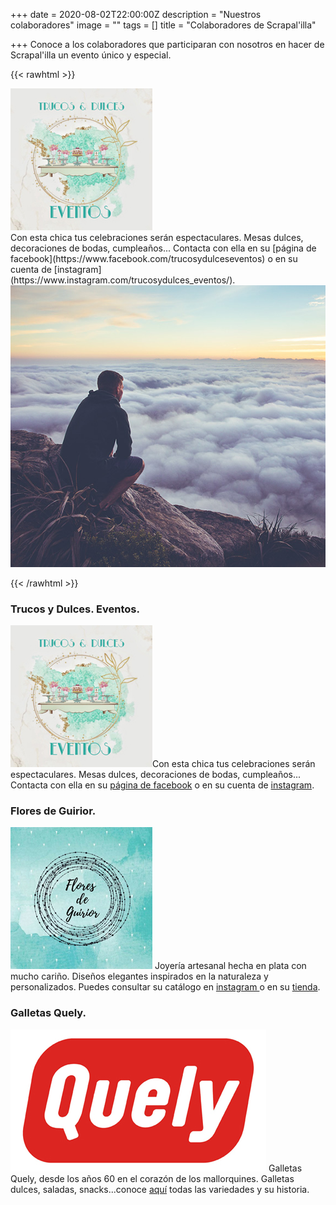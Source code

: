 +++
date = 2020-08-02T22:00:00Z
description = "Nuestros colaboradores"
image = ""
tags = []
title = "Colaboradores de Scrapal'illa"

+++
Conoce a los colaboradores que participaran con nosotros en hacer de Scrapal'illa un evento único y especial.

{{< rawhtml >}}

<div class="box alt">

<div class="row 50% uniform">

<div class="4u"><span class="image fit"><img src="/uploads/trucos-y-dulces-2020-08-11.jpg" alt="" /></span></div>

<div class="4u"><span class="image fit">Con esta chica tus celebraciones serán espectaculares. Mesas dulces, decoraciones de bodas, cumpleaños... Contacta con ella en su [página de facebook](https://www.facebook.com/trucosydulceseventos) o en su cuenta de [instagram](https://www.instagram.com/trucosydulces_eventos/).</span></div>

<div class="4u$"><span class="image fit"><img src="/uploads/pic08-2020-08-03.jpg" alt="" /></span></div>

<!-- Break -->

</div>

</div>

{{< /rawhtml >}}

### Trucos y Dulces. Eventos.

![](/uploads/trucos-y-dulces-2020-08-11.jpg)Con esta chica tus celebraciones serán espectaculares. Mesas dulces, decoraciones de bodas, cumpleaños... Contacta con ella en su [página de facebook](https://www.facebook.com/trucosydulceseventos) o en su cuenta de [instagram](https://www.instagram.com/trucosydulces_eventos/).

### Flores de Guirior.

![](/uploads/flores-de-guirior-2020-08-11.jpg)  Joyería artesanal hecha en plata con mucho cariño. Diseños elegantes inspirados en la naturaleza y personalizados. Puedes consultar su catálogo en [instagram ](https://www.instagram.com/flores_de_guirior/)o en su [tienda](https://esmosaik.com/es/flores-de-guirior/).

### Galletas Quely.

![](/uploads/quely-logo-2020-08-11.jpg) Galletas Quely, desde los años 60 en el corazón de los mallorquines. Galletas dulces, saladas, snacks...conoce [aquí](https://quely.com/es/) todas las variedades y su historia.